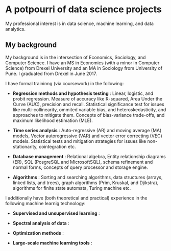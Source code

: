 # A potpourri of data science projects

My professional interest is in data science, machine learning, and data analytics.

## My background

My background is in the intersection of Economics, Sociology, and Computer Science. I have an MS in Economics (with a minor in Computer Science) from Drexel University and an MA in Sociology from University of Pune. I graduated from Drexel in June 2017. 

I have formal traininng (via coursework) in the following:

* **Regression methods and hypothesis testing** : Linear, logistic, and probit regression. Measure of accuracy like R-squared, Area Under the Curve (AUC), precision and recall. Statistical significance test for issues like multi-collinearity, ommited variable bias, and heteroskedasticity, and approaches to mitigate them. Concepts of bias-variance trade-offs, and maximum likelihood estimation (MLE).

* **Time series analysis**  : Auto-regressive (AR) and moving average (MA) models, Vector autoregressive (VAR) and vector error correcting (VEC) models. Statistical tests and mitigation strategies for issues like non-stationarity, cointegration etc.  

* **Database management** : Relational algebra, Entity relationship diagrams (ER), SQL (PosgreSQL and MicrosoftSQL), schema refinement and normal forms, concepts of query processor and storage engine.

* **Algorithms**  : Sorting and searching algorithms, data structures (arrays, linked lists, and trees), graph algorithms (Prim, Kruskal, and Djikstra), algorithms for finite state automata, Turing machine etc.

I additionally have (both theoretical and practical) experience in the following machine learnig technology:

* **Supervised and unsupervised learning** :

* **Spectral analysis of data** :

* **Optimization methods** :

* **Large-scale machine learning tools** :

